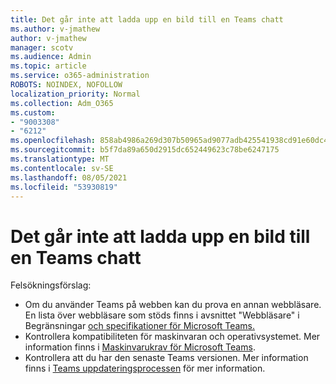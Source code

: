 ```yaml
---
title: Det går inte att ladda upp en bild till en Teams chatt
ms.author: v-jmathew
author: v-jmathew
manager: scotv
ms.audience: Admin
ms.topic: article
ms.service: o365-administration
ROBOTS: NOINDEX, NOFOLLOW
localization_priority: Normal
ms.collection: Adm_O365
ms.custom:
- "9003308"
- "6212"
ms.openlocfilehash: 858ab4986a269d307b50965ad9077adb425541938cd91e60dc470db27d81d954
ms.sourcegitcommit: b5f7da89a650d2915dc652449623c78be6247175
ms.translationtype: MT
ms.contentlocale: sv-SE
ms.lasthandoff: 08/05/2021
ms.locfileid: "53930819"
---
```

# <a name="cant-upload-an-image-to-a-teams-chat"></a>Det går inte att ladda upp en bild till en Teams chatt

Felsökningsförslag:

- Om du använder Teams på webben kan du prova en annan webbläsare. En lista över webbläsare som stöds finns i avsnittet "Webbläsare" i Begränsningar [och specifikationer för Microsoft Teams.](https://docs.microsoft.com/microsoftteams/limits-specifications-teams)
- Kontrollera kompatibiliteten för maskinvaran och operativsystemet. Mer information finns i [Maskinvarukrav för Microsoft Teams](https://docs.microsoft.com/microsoftteams/hardware-requirements-for-the-teams-app).
- Kontrollera att du har den senaste Teams versionen. Mer information finns i [Teams uppdateringsprocessen](https://docs.microsoft.com/microsoftteams/teams-client-update) för mer information.
